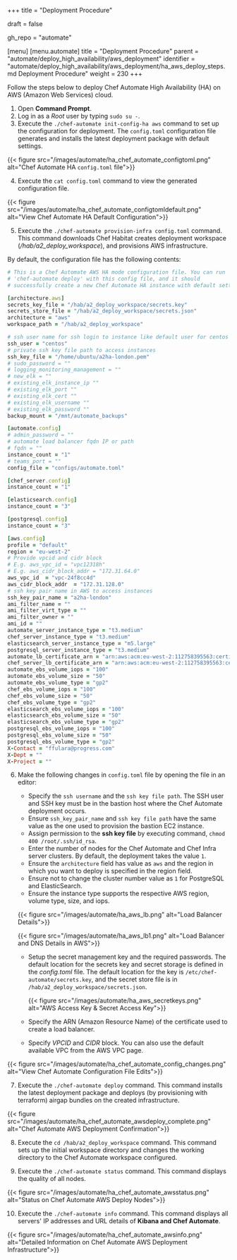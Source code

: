 +++
title = "Deployment Procedure"

draft = false

gh_repo = "automate"

[menu]
  [menu.automate]
    title = "Deployment Procedure"
    parent = "automate/deploy_high_availability/aws_deployment"
    identifier = "automate/deploy_high_availability/aws_deployment/ha_aws_deploy_steps.md Deployment Procedure"
    weight = 230
+++

Follow the steps below to deploy Chef Automate High Availability (HA) on AWS (Amazon Web Services) cloud.

1. Open **Command Prompt**.
2. Log in as a *Root* user by typing `sudo su -`.
3. Execute the `./chef-automate init-config-ha aws` command to set up the configuration for deployment. The `config.toml` configuration file generates and installs the latest deployment package with default settings.

<!-- Chef Habitat is a package manager for the chef. A centralized place for all packages. -->

{{< figure src="/images/automate/ha_chef_automate_configtoml.png" alt="Chef Automate HA `config.toml` file">}}

4. Execute the `cat config.toml` command to view the generated configuration file.

{{< figure src="/images/automate/ha_chef_automate_configtomldefault.png" alt="View Chef Automate HA Default Configuration">}}

5. Execute the `./chef-automate provision-infra config.toml` command. This command downloads Chef Habitat creates deployment workspace (*/hab/a2_deploy_workspace*), and provisions AWS infrastructure.

By default, the configuration file has the following contents:

```ruby
# This is a Chef Automate AWS HA mode configuration file. You can run
# 'chef-automate deploy' with this config file, and it should
# successfully create a new Chef Automate HA instance with default settings.

[architecture.aws]
secrets_key_file = "/hab/a2_deploy_workspace/secrets.key"
secrets_store_file = "/hab/a2_deploy_workspace/secrets.json"
architecture = "aws"
workspace_path = "/hab/a2_deploy_workspace"

# ssh user name for ssh login to instance like default user for centos will centos or for red-hat will be ec2-user
ssh_user = "centos"
# private ssh key file path to access instances
ssh_key_file = "/home/ubuntu/a2ha-london.pem"
# sudo_password = ""
# logging_monitoring_management = ""
# new_elk = ""
# existing_elk_instance_ip ""
# existing_elk_port ""
# existing_elk_cert ""
# existing_elk_username ""
# existing_elk_password ""
backup_mount = "/mnt/automate_backups"

[automate.config]
# admin_password = ""
# automate load balancer fqdn IP or path
# fqdn = ""
instance_count = "1"
# teams_port = ""
config_file = "configs/automate.toml"

[chef_server.config]
instance_count = "1"

[elasticsearch.config]
instance_count = "3"

[postgresql.config]
instance_count = "3"

[aws.config]
profile = "default"
region = "eu-west-2"
# Provide vpcid and cidr block
# E.g. aws_vpc_id = "vpc12318h"
# E.g. aws_cidr_block_addr = "172.31.64.0"
aws_vpc_id  = "vpc-24f8cc4d"
aws_cidr_block_addr  = "172.31.128.0"
# ssh key pair name in AWS to access instances
ssh_key_pair_name = "a2ha-london"
ami_filter_name = ""
ami_filter_virt_type = ""
ami_filter_owner = ""
ami_id = ""
automate_server_instance_type = "t3.medium"
chef_server_instance_type = "t3.medium"
elasticsearch_server_instance_type = "m5.large"
postgresql_server_instance_type = "t3.medium"
automate_lb_certificate_arn = "arn:aws:acm:eu-west-2:112758395563:certificate/508ef207-0f30-4fd4-9c5b-dc76f40915f1"
chef_server_lb_certificate_arn = "arn:aws:acm:eu-west-2:112758395563:certificate/508ef207-0f30-4fd4-9c5b-dc76f40915f1"
automate_ebs_volume_iops = "100"
automate_ebs_volume_size = "50"
automate_ebs_volume_type = "gp2"
chef_ebs_volume_iops = "100"
chef_ebs_volume_size = "50"
chef_ebs_volume_type = "gp2"
elasticsearch_ebs_volume_iops = "100"
elasticsearch_ebs_volume_size = "50"
elasticsearch_ebs_volume_type = "gp2"
postgresql_ebs_volume_iops = "100"
postgresql_ebs_volume_size = "50"
postgresql_ebs_volume_type = "gp2"
X-Contact = "ffulara@progress.com"
X-Dept = ""
X-Project = ""
```

6. Make the following changes in `config.toml` file by opening the file in an editor:

   - Specify the `ssh username` and the `ssh key file path`. The SSH user and SSH key must be in the bastion host where the Chef Automate deployment occurs.
   - Ensure `ssh_key_pair_name` and `ssh key file path` have the same value as the one used to provision the bastion EC2 instance.
   - Assign permission to the **ssh key file** by executing command, `chmod 400 /root/.ssh/id_rsa`.
   - Enter the number of nodes for the Chef Automate and Chef Infra server clusters. By default, the deployment takes the value `1`.
   - Ensure the `architecture` field has value as `aws` and the region in which you want to deploy is specified in the region field.
   - Ensure not to change the cluster number value as `1` for PostgreSQL and ElasticSearch.
   - Ensure the instance type supports the respective AWS region, volume type, size, and iops.

    {{< figure src="/images/automate/ha_aws_lb.png" alt="Load Balancer Details">}}

    {{< figure src="/images/automate/ha_aws_lb1.png" alt="Load Balancer and DNS Details in AWS">}}

   - Setup the secret management key and the required passwords. The default location for the secrets key and secret storage is defined in the *config.toml* file. The default location for the key is `/etc/chef-automate/secrets.key`, and the secret store file is in `/hab/a2_deploy_workspace/secrets.json`.

     {{< figure src="/images/automate/ha_aws_secretkeys.png" alt="AWS Access Key & Secret Access Key">}}

   - Specify the ARN (Amazon Resource Name) of the certificate used to create a load balancer.

   - Specify *VPCID* and *CIDR* block. You can also use the default available VPC from the AWS VPC page.

{{< figure src="/images/automate/ha_chef_automate_config_changes.png" alt="View Chef Automate Configuration File Edits">}}

 <!-- 1. List of IP addresses for the cluster - options for private and public IP's. in case we don't have public-ip for the vm's we can use the private ip -->
   <!-- Add load balancer certificate details for chef automate and chef-server. Navigate to Create Load Balancer screen in AWS console and copy the required LB ARN and DNS details-->

7. Execute the `./chef-automate deploy` command. This command installs the latest deployment package and deploys (by provisioning with terraform) airgap bundles on the created infrastructure.

{{< figure src="/images/automate/ha_chef_automate_awsdeploy_complete.png" alt="Chef Automate AWS Deployment Confirmation">}}

8. Execute the `cd /hab/a2_deploy_workspace` command. This command sets up the initial workspace directory and changes the working directory to the Chef Automate workspace configured.

9. Execute the `./chef-automate status` command. This command displays the quality of all nodes.

{{< figure src="/images/automate/ha_chef_automate_awsstatus.png" alt="Status on Chef Automate AWS Deploy Nodes">}}

10. Execute the `./chef-automate info` command. This command displays all servers' IP addresses and URL details of **Kibana and Chef Automate**.

{{< figure src="/images/automate/ha_chef_automate_awsinfo.png" alt="Detailed Information on Chef Automate AWS Deployment Infrastructure">}}
